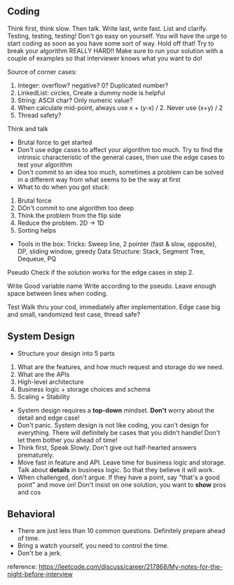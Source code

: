 ## Coding
Think first, think slow. Then talk. Write last, write fast.
List and clarify. Testing, testing, testing! Don't go easy on yourself.
You will have the urge to start coding as soon as you have some sort of way. Hold off that!
Try to break your algorithm REALLY HARD!!
Make sure to run your solution with a couple of examples so that interviewer knows what you want to do!

Source of corner cases:
1. Integer: overflow? negative? 0? Duplicated number?
2. LinkedList: circles, Create a dummy node is helpful
3. String: ASCII char? Only numeric value?
4. When calculate mid-point, always use x + (y-x) / 2. Never use (x+y) / 2
5. Thread safety?

Think and talk
* Brutal force to get started
* Don't use edge cases to affect your algorithm too much. Try to find the intrinsic characteristic of the general cases, then use the edge cases to test your algorithm
* Don't commit to an idea too much, sometimes a problem can be solved in a different way from what seems to be the way at first
* What to do when you got stuck:
1. Brutal force
2. DOn't commit to one algorithm too deep
3. Think the problem from the flip side
4. Reduce the problem. 2D -> 1D
5. Sorting helps
* Tools in the box:
Tricks: Sweep line, 2 pointer (fast & slow, opposite), DP, sliding window, greedy
Data Structure: Stack, Segment Tree, Dequeue, PQ

Pseudo
Check if the solution works for the edge cases in step 2.

Write
Good variable name
Write according to the pseudo.
Leave enough space between lines when coding.

Test
Walk thru your cod, immediately after implementation.
Edge case big and small, randomized test case, thread safe?

## System Design
* Structure your design into 5 parts
1. What are the features, and how much request and storage do we need.
2. What are the APIs
3. High-level architecture
4. Business logic + storage choices and schema
5. Scaling + Stability
* System design requires a **top-down** mindset. **Don't** worry about the detail and edge case!
* Don't panic. System design is not like coding, you can't design for everything. There will definitely be cases that you didn't handle! Don't let them bother you ahead of time!
* Think first, Speak Slowly. Don't give out half-hearted answers prematurely.
* Move fast in feature and API. Leave time for business logic and storage. Talk about **details** in business logic. So that they believe it will work.
* When challenged, don't argue. If they have a point, say "that's a good point" and move on! Don't insist on one solution, you want to **show** pros and cos

## Behavioral
* There are just less than 10 common questions. Definitely prepare ahead of time.
* Bring a watch yourself, you need to control the time.
* Don't be a jerk.

reference: https://leetcode.com/discuss/career/217868/My-notes-for-the-night-before-interview
